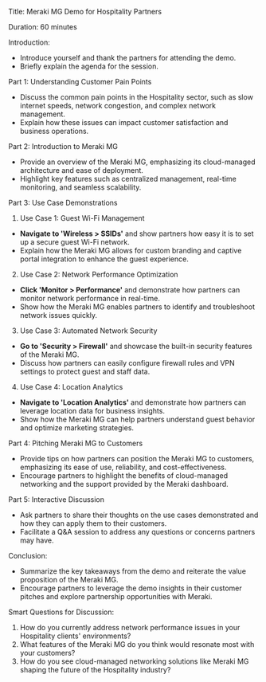 Title: Meraki MG Demo for Hospitality Partners

Duration: 60 minutes

Introduction:
- Introduce yourself and thank the partners for attending the demo.
- Briefly explain the agenda for the session.

Part 1: Understanding Customer Pain Points
- Discuss the common pain points in the Hospitality sector, such as slow internet speeds, network congestion, and complex network management.
- Explain how these issues can impact customer satisfaction and business operations.

Part 2: Introduction to Meraki MG
- Provide an overview of the Meraki MG, emphasizing its cloud-managed architecture and ease of deployment.
- Highlight key features such as centralized management, real-time monitoring, and seamless scalability.

Part 3: Use Case Demonstrations
1. Use Case 1: Guest Wi-Fi Management
- **Navigate to 'Wireless > SSIDs'** and show partners how easy it is to set up a secure guest Wi-Fi network.
- Explain how the Meraki MG allows for custom branding and captive portal integration to enhance the guest experience.

2. Use Case 2: Network Performance Optimization
- **Click 'Monitor > Performance'** and demonstrate how partners can monitor network performance in real-time.
- Show how the Meraki MG enables partners to identify and troubleshoot network issues quickly.

3. Use Case 3: Automated Network Security
- **Go to 'Security > Firewall'** and showcase the built-in security features of the Meraki MG.
- Discuss how partners can easily configure firewall rules and VPN settings to protect guest and staff data.

4. Use Case 4: Location Analytics
- **Navigate to 'Location Analytics'** and demonstrate how partners can leverage location data for business insights.
- Show how the Meraki MG can help partners understand guest behavior and optimize marketing strategies.

Part 4: Pitching Meraki MG to Customers
- Provide tips on how partners can position the Meraki MG to customers, emphasizing its ease of use, reliability, and cost-effectiveness.
- Encourage partners to highlight the benefits of cloud-managed networking and the support provided by the Meraki dashboard.

Part 5: Interactive Discussion
- Ask partners to share their thoughts on the use cases demonstrated and how they can apply them to their customers.
- Facilitate a Q&A session to address any questions or concerns partners may have.

Conclusion:
- Summarize the key takeaways from the demo and reiterate the value proposition of the Meraki MG.
- Encourage partners to leverage the demo insights in their customer pitches and explore partnership opportunities with Meraki.

Smart Questions for Discussion:
1. How do you currently address network performance issues in your Hospitality clients' environments?
2. What features of the Meraki MG do you think would resonate most with your customers?
3. How do you see cloud-managed networking solutions like Meraki MG shaping the future of the Hospitality industry?
